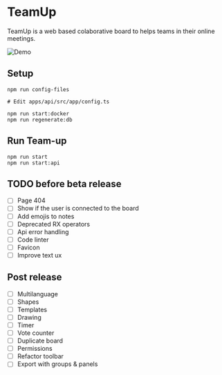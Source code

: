 # TeamUp

TeamUp is a web based colaborative board to helps teams in their online meetings.

![Demo](https://github.com/juanfran/team-up/blob/main/resources/demo-teamup-new.gif)

## Setup

```console
npm run config-files

# Edit apps/api/src/app/config.ts

npm run start:docker
npm run regenerate:db
```

## Run Team-up

```console
npm run start
npm run start:api
```

## TODO before beta release

- [ ] Page 404
- [ ] Show if the user is connected to the board
- [ ] Add emojis to notes
- [ ] Deprecated RX operators
- [ ] Api error handling
- [ ] Code linter
- [ ] Favicon
- [ ] Improve text ux

## Post release

- [ ] Multilanguage
- [ ] Shapes
- [ ] Templates
- [ ] Drawing
- [ ] Timer
- [ ] Vote counter
- [ ] Duplicate board
- [ ] Permissions
- [ ] Refactor toolbar
- [ ] Export with groups & panels

